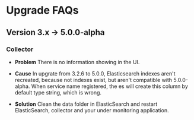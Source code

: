 # Upgrade FAQs
## Version 3.x -> 5.0.0-alpha
### Collector
- **Problem**
There is no information showing in the UI.

- **Cause**
In upgrate from 3.2.6 to 5.0.0, Elasticsearch indexes aren't recreated, because not indexes exist, but aren't compatible with 5.0.0-alpha.
When service name registered, the es will create this column by default type string, which is wrong.

- **Solution**
Clean the data folder in ElasticSearch and restart ElasticSearch, collector and your under monitoring application.
